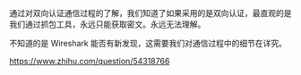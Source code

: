 通过对双向认证通信过程的了解，我们知道了如果采用的是双向认证，最直观的是我们通过抓包工具，永远只能获取密文。永远无法理解。

不知道的是 Wireshark 能否有新发现，这需要我们对通信过程中的细节在详究。



https://www.zhihu.com/question/54318766